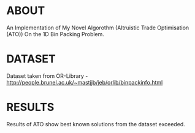 # ABOUT
An Implementation of My Novel Algorothm (Altruistic Trade Optimisation (ATO)) On the 1D Bin Packing Problem.

# DATASET
Dataset taken from OR-Library - http://people.brunel.ac.uk/~mastjjb/jeb/orlib/binpackinfo.html

# RESULTS
Results of ATO show best known solutions from the dataset exceeded.
